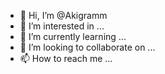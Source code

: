 - 👋 Hi, I’m @Akigramm
- 👀 I’m interested in ...
- 🌱 I’m currently learning ...
- 💞️ I’m looking to collaborate on ...
- 📫 How to reach me ...

<!---
Akigramm/Akigramm is a ✨ special ✨ repository because its `README.md` (this file) appears on your GitHub profile.
You can click the Preview link to take a look at your changes.
--->
